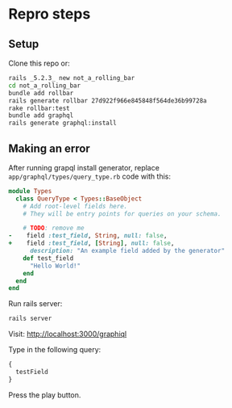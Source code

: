 # Repro steps

## Setup

Clone this repo or:

```sh
rails _5.2.3_ new not_a_rolling_bar
cd not_a_rolling_bar
bundle add rollbar
rails generate rollbar 27d922f966e845848f564de36b99728a
rake rollbar:test
bundle add graphql
rails generate graphql:install
```

## Making an error

After running grapql install generator, replace `app/graphql/types/query_type.rb` code with this:

```rb
module Types
  class QueryType < Types::BaseObject
    # Add root-level fields here.
    # They will be entry points for queries on your schema.

    # TODO: remove me
-    field :test_field, String, null: false,
+    field :test_field, [String], null: false,
      description: "An example field added by the generator"
    def test_field
      "Hello World!"
    end
  end
end
```

Run rails server:

```sh
rails server
```

Visit: [http://localhost:3000/graphiql](http://localhost:3000/graphiql)

Type in the following query:

```graphql
{
  testField
}
```

Press the play button.
